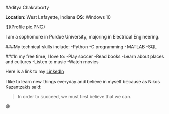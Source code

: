 #Aditya Chakraborty

**Location**: West Lafayette, Indiana
**OS**: Windows 10 

![](Profile pic.PNG)

I am a sophomore in Purdue University, majoring in Electrical Engineering.

###My technical skills include:
-Python
-C programming
-MATLAB
-SQL

###In my free time, I love to:
-Play soccer
-Read books
-Learn about places and cultures 
-Listen to music
-Watch movies

Here is a link to my [LinkedIn](https://www.linkedin.com/in/aditya-chakraborty-4a7b88130/)

I like to learn new things everyday and believe in myself because as Nikos Kazantzakis said:
>In order to succeed, we must first believe that we can.

:smile:

